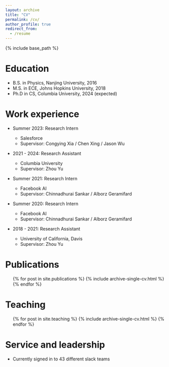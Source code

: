 ```yaml
---
layout: archive
title: "CV"
permalink: /cv/
author_profile: true
redirect_from:
  - /resume
---
```


{% include base_path %}

Education
======
* B.S. in Physics, Nanjing University, 2016
* M.S. in ECE, Johns Hopkins University, 2018
* Ph.D in CS, Columbia University, 2024 (expected)

Work experience
======

* Summer 2023: Research Intern
  * Salesforce
  * Supervisor: Congying Xia / Chen Xing / Jason Wu

* 2021 - 2024: Research Assistant
  * Columbia University
  * Supervisor: Zhou Yu

* Summer 2021: Research Intern
  * Facebook AI
  * Supervisor: Chinnadhurai Sankar / Alborz Geramifard

* Summer 2020: Research Intern
  * Facebook AI
  * Supervisor: Chinnadhurai Sankar / Alborz Geramifard
  
* 2018 - 2021: Research Assistant
  * University of California, Davis
  * Supervisor: Zhou Yu


<!-- Skills
======
* Skill 1
* Skill 2
  * Sub-skill 2.1
  * Sub-skill 2.2
  * Sub-skill 2.3
* Skill 3 -->

Publications
======
  <ul>{% for post in site.publications %}
    {% include archive-single-cv.html %}
  {% endfor %}</ul>
  
<!-- Talks
======
  <ul>{% for post in site.talks %}
    {% include archive-single-talk-cv.html %}
  {% endfor %}</ul> -->
  
Teaching
======
  <ul>{% for post in site.teaching %}
    {% include archive-single-cv.html %}
  {% endfor %}</ul>
  
Service and leadership
======
* Currently signed in to 43 different slack teams
